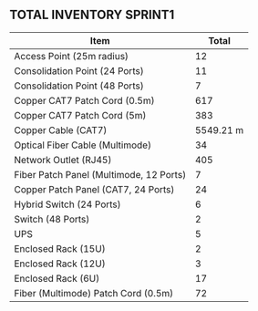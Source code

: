 ## TOTAL INVENTORY SPRINT1 ##

| Item                                   | Total     |
|----------------------------------------|-----------|
| Access Point (25m radius)              | 12        |
| Consolidation Point (24 Ports)         | 11        |
| Consolidation Point (48 Ports)         | 7         |
| Copper CAT7 Patch Cord (0.5m)          | 617       |
| Copper CAT7 Patch Cord (5m)            | 383       |
| Copper Cable (CAT7)                    | 5549.21 m |
| Optical Fiber Cable (Multimode)        | 34        |
| Network Outlet (RJ45)                  | 405       |
| Fiber Patch Panel (Multimode, 12 Ports) | 7         |
| Copper Patch Panel (CAT7, 24 Ports)    | 24        |
| Hybrid Switch (24 Ports)               | 6         |
| Switch (48 Ports)                      | 2         |
| UPS                                    | 5         |
| Enclosed Rack (15U)                    | 2         |
| Enclosed Rack (12U)                    | 3         |
| Enclosed Rack (6U)                     | 17        |
| Fiber (Multimode) Patch Cord (0.5m)    | 72        |

